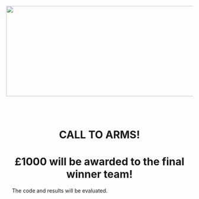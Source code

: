 <p align="center">
  <img width="600" height="245" src="http://www.bris.ac.uk/media-library/sites/engineering/research/cybersecurity/BCSG%20logo%20small.png">
</p>
<br/><br/>
<div align="center">
<h1> CALL TO ARMS! </h1>
<h1> £1000 will be awarded to the final winner team! </h1> 
</div>
&nbsp;
&nbsp;
The code and results will be evaluated.
